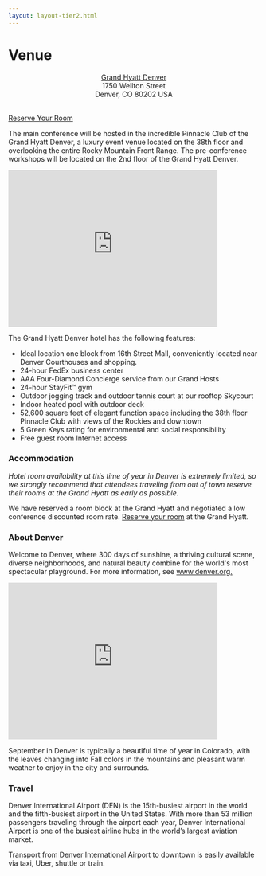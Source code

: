 ```yaml
---
layout: layout-tier2.html
---
```

<div class="section hero venue"></div>
<div class="container">
  <div class="col-lg-6 col-lg-offset-3">
    <h1 class="text-center">Venue</h1>
    <div class="row venue--address--reserve-btn-row">
        <p style="text-align: center;"><a href="https://www.hyatt.com/en-US/group-booking/DENRD/G-VIGE">Grand Hyatt Denver</a><br>1750 Wellton Street<br>Denver, CO 80202 USA</p>
        <br>
        <a class="btn" href="https://www.hyatt.com/en-US/group-booking/DENRD/G-VIGE">Reserve Your Room</a>
    </div>
    <p>The main conference will be hosted in the incredible Pinnacle Club of the Grand Hyatt Denver, a luxury event venue located on the 38th floor and overlooking the entire Rocky Mountain Front Range. The pre-conference workshops will be located on the 2nd floor of the Grand Hyatt Denver.</p>
    <div class="video-responsive">
      <iframe width="420" height="315" src="https://www.youtube.com/embed/CzZdojjuMm0" frameborder="0" allowfullscreen></iframe>
    </div>
    <p>The Grand Hyatt Denver hotel has the following features:</p>
    <ul>
      <li>Ideal location one block from 16th Street Mall, conveniently located near Denver Courthouses and shopping.</li>
      <li>24-hour FedEx business center</li>
      <li>AAA Four-Diamond Concierge service from our Grand Hosts</li>
      <li>24-hour StayFit™ gym</li>
      <li>Outdoor jogging track and outdoor tennis court at our rooftop Skycourt</li>
      <li>Indoor heated pool with outdoor deck</li>
      <li>52,600 square feet of elegant function space including the 38th floor Pinnacle Club with views of the Rockies and downtown</li>
      <li>5 Green Keys rating for environmental and social responsibility</li>
      <li>Free guest room Internet access</li>
    </ul>
    <h3>Accommodation</h3>
    <p><em>Hotel room availability at this time of year in Denver is extremely limited, so we strongly recommend that attendees traveling from out of town reserve their rooms at the Grand Hyatt as early as possible.</em> </p>
    <p>We have reserved a room block at the Grand Hyatt and negotiated a low conference discounted room rate. <a href="https://www.hyatt.com/en-US/group-booking/DENRD/G-VIGE">Reserve your room</a> at the Grand Hyatt.</p>
    <h3>About Denver</h3>
    <p>Welcome to Denver, where 300 days of sunshine, a thriving cultural scene, diverse neighborhoods, and natural beauty combine for the world's most spectacular playground. For more information, see <a href="http://www.denver.org">www.denver.org.</a></p>
    <div class="video-responsive">
      <iframe width="420" height="315" src="https://www.youtube.com/embed/26RxUbH8HnU" frameborder="0" allowfullscreen></iframe>
    </div>
    <p>September in Denver is typically a beautiful time of year in Colorado, with the leaves changing into Fall colors in the mountains and pleasant warm weather to enjoy in the city and surrounds.</p>
    <h3>Travel</h3>
    <p>Denver International Airport (DEN) is the 15th-busiest airport in the world and the fifth-busiest airport in the United States. With more than 53 million passengers traveling through the airport each year, Denver International Airport is one of the busiest airline hubs in the world’s largest aviation market.</p>
    <p>Transport from Denver International Airport to downtown is easily available via taxi, Uber, shuttle or train.</p>
  </div>
</div>
